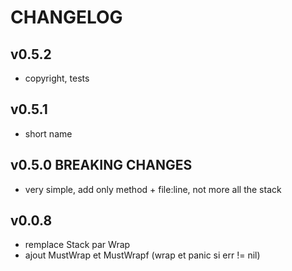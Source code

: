 # CHANGELOG

## v0.5.2
- copyright, tests

## v0.5.1
- short name

## v0.5.0 BREAKING CHANGES
- very simple, add only method + file:line, not more all the stack

## v0.0.8
- remplace Stack par Wrap
- ajout MustWrap et MustWrapf (wrap et panic si err != nil)
